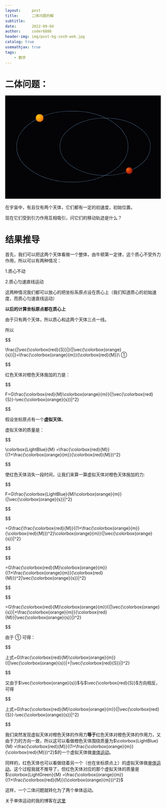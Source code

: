 ```yaml
---
layout:     post
title:      二体问题的解
subtitle:   
date:       2022-09-04
author:     coder6886
header-img: img/post-bg-ios9-web.jpg
catalog: true
usemathjax: true
tags:
    - 数学
---
```


# 二体问题：

![two-body-problem-fig1](/img/two-body-problem-fig1.gif)

在宇宙中，有且仅有两个天体，它们都有一定的初速度，初始位置。

现在它们受到引力作用互相吸引，问它们的移动轨迹是什么？

# 结果推导

首先，我们可以把这两个天体看做一个整体，由牛顿第一定律，这个质心不受外力作用，所以可以有两种情况：

1.质心不动

2.质心匀速直线运动

这两种情况我们都可以放心的把坐标系原点设在质心上（我们知道质心的初始速度，而质心匀速直线运动）

**以后的计算坐标原点都在质心上**

由于只有两个天体，所以质心和这两个天体三点一线。

所以

$$

\frac{\|\vec{\colorbox{red}{S}}\|}{\|\vec{\colorbox{orange}{s}}\|}=\frac{\colorbox{orange}{m}}{\colorbox{red}{M}}\ ① 

$$

红色天体对橙色天体施加的力是：

$$

F=G\frac{\colorbox{red}{M}\colorbox{orange}{m}}{\|\vec{\colorbox{red}{S}}-\vec{\colorbox{orange}{s}}\|^2}

$$

假设坐标原点有一个**虚拟天体**。

虚拟天体的质量是：

$$

\colorbox{LightBlue}{M} =\frac{\colorbox{red}{M}}{(1+\frac{\colorbox{orange}{m}}{\colorbox{red}{M}})^2}

$$

使红色天体消失一段时间，让我们来算一算虚拟天体对橙色天体施加的力:

$$

F=G\frac{\colorbox{LightBlue}{M}\colorbox{orange}{m}}{\|\vec{\colorbox{orange}{s}}\|^2}

$$

$$

=G\frac{\frac{\colorbox{red}{M}}{(1+\frac{\colorbox{orange}{m}}{\colorbox{red}{M}})^2}\colorbox{orange}{m}}{\|\vec{\colorbox{orange}{s}}\|^2}

$$

$$

=G\frac{\colorbox{red}{M}\colorbox{orange}{m}}{(1+\frac{\colorbox{orange}{m}}{\colorbox{red}{M}})^2\|\vec{\colorbox{orange}{s}}\|^2}

$$

$$

=G\frac{\colorbox{red}{M}\colorbox{orange}{m}}{(\|\vec{\colorbox{orange}{s}}\|+\frac{\colorbox{orange}{m}}{\colorbox{red}{M}}\|\vec{\colorbox{orange}{s}}\|)^2}

$$

由于 ① 可得：

$$

上式=G\frac{\colorbox{red}{M}\colorbox{orange}{m}}{(\|\vec{\colorbox{orange}{s}}\|+\|\vec{\colorbox{red}{S}}\|)^2}

$$

又由于$\vec{\colorbox{orange}{s}}$与$\vec{\colorbox{red}{S}}$方向相反，可得

$$

上式=G\frac{\colorbox{red}{M}\colorbox{orange}{m}}{\|\vec{\colorbox{red}{S}}-\vec{\colorbox{orange}{s}}\|^2}

$$

我们突然发现虚拟天体对橙色天体的作用力**等于**红色天体对橙色天体的作用力，又由于力的方向一致，所以这可以看做橙色天体围绕质量为$\colorbox{LightBlue}{M} =\frac{\colorbox{red}{M}}{(1+\frac{\colorbox{orange}{m}}{\colorbox{red}{M}})^2}$的一个虚拟天体做[单体运动](2022-03-15-orbit.md)。

同样的，红色天体也可以看做绕着另一个（也在坐标原点上）的虚拟天体做[单体运动](2022-03-15-orbit.md)。这个过程我就不推导了，但红色天体对应的那个虚拟天体的质量是$\colorbox{LightGreen}{M} =\frac{\colorbox{orange}{m}}{(1+\frac{\colorbox{red}{M}}{\colorbox{orange}{m}})^2}$

这样，一个二体问题就转化为了两个单体运动。

关于单体运动的我的博客在[这里](2022-03-15-orbit.md)